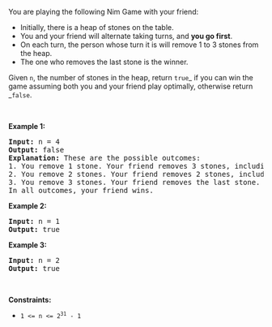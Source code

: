 You are playing the following Nim Game with your friend:

*   Initially, there is a heap of stones on the table.
*   You and your friend will alternate taking turns, and __you go first__.
*   On each turn, the person whose turn it is will remove 1 to 3 stones from the heap.
*   The one who removes the last stone is the winner.

Given `` n ``, the number of stones in the heap, return `` true ``_ if you can win the game assuming both you and your friend play optimally, otherwise return _`` false ``.

&nbsp;

__Example 1:__

<pre>
<strong>Input:</strong> n = 4
<strong>Output:</strong> false
<strong>Explanation:</strong> These are the possible outcomes:
1. You remove 1 stone. Your friend removes 3 stones, including the last stone. Your friend wins.
2. You remove 2 stones. Your friend removes 2 stones, including the last stone. Your friend wins.
3. You remove 3 stones. Your friend removes the last stone. Your friend wins.
In all outcomes, your friend wins.
</pre>

__Example 2:__

<pre>
<strong>Input:</strong> n = 1
<strong>Output:</strong> true
</pre>

__Example 3:__

<pre>
<strong>Input:</strong> n = 2
<strong>Output:</strong> true
</pre>

&nbsp;

__Constraints:__

*   <code>1 &lt;= n &lt;= 2<sup>31</sup> - 1</code>